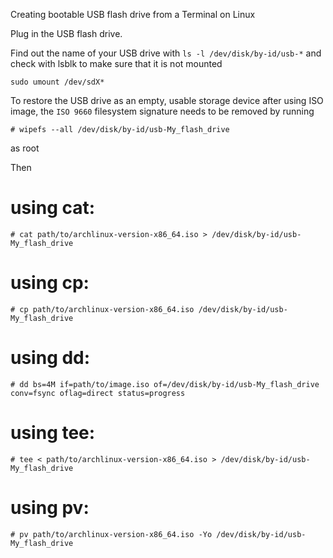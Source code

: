 Creating bootable USB flash drive from a Terminal on Linux 

Plug in the USB flash drive.

Find out the name of your USB drive with `ls -l /dev/disk/by-id/usb-*` and check with lsblk to make sure that it is not mounted
```
sudo umount /dev/sdX*
```
To restore the USB drive as an empty, usable storage device after using ISO image, the `ISO 9660` filesystem signature needs to be removed by running
```
# wipefs --all /dev/disk/by-id/usb-My_flash_drive
```
as root

Then
# using cat:
```
# cat path/to/archlinux-version-x86_64.iso > /dev/disk/by-id/usb-My_flash_drive
```
# using cp:
```
# cp path/to/archlinux-version-x86_64.iso /dev/disk/by-id/usb-My_flash_drive
```
# using dd:
```
# dd bs=4M if=path/to/image.iso of=/dev/disk/by-id/usb-My_flash_drive conv=fsync oflag=direct status=progress
```
# using tee:
```
# tee < path/to/archlinux-version-x86_64.iso > /dev/disk/by-id/usb-My_flash_drive
```
# using pv:
```
# pv path/to/archlinux-version-x86_64.iso -Yo /dev/disk/by-id/usb-My_flash_drive
```
